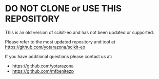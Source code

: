 <!-- #region -->
# DO NOT CLONE or USE THIS REPOSITORY 

This is an old version of scikit-eo and has not been updated or supported.

Please refer to the most updated repository and tool at 
https://github.com/yotarazona/scikit-eo


If you have additional questions please contact us at:

* https://github.com/yotarazona
* https://github.com/mfbenitezp
